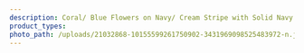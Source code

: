 ```yaml
---
description: Coral/ Blue Flowers on Navy/ Cream Stripe with Solid Navy
product_types:
photo_path: /uploads/21032868-10155599261750902-3431969098525483972-n.jpg
---
```

